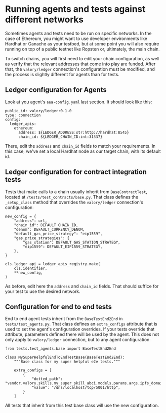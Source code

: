 # Running agents and tests against different networks

Sometimes agents and tests need to be run on specific networks. In the case of Ethereum,
you might want to use developer environments like Hardhat or Ganache as your testbed,
but at some point you will also require running on top of a public testnet like Ropsten or,
ultimately, the main chain.

To switch chains, you will first need to edit your chain configuration, as well as verify that
the relevant addresses that come into play are funded. After that, the `valory/ledger` connection's
configuration must be modified, and the process is slightly different for agents than for tests.

## Ledger configuration for Agents
Look at you agent's `aea-config.yaml` last section. It should look like this:
```
public_id: valory/ledger:0.1.0
type: connection
config:
  ledger_apis:
    ethereum:
      address: ${LEDGER_ADDRESS:str:http://hardhat:8545}
      chain_id: ${LEDGER_CHAIN_ID:int:31337}
```
There, edit the `address` and `chain_id` fields to match your requirements. In this case, we've set
a local Hardhat node as our target chain, with its default id.

## Ledger configuration for contract integration tests
Tests that make calls to a chain usually inherit from `BaseContractTest`, located at
`/tests/test_contracts/base.py`. That class defines the `_setup_class` method that overrides
the `valory/ledger` connection's configuration:
```
new_config = {
    "address": url,
    "chain_id": DEFAULT_CHAIN_ID,
    "denom": DEFAULT_CURRENCY_DENOM,
    "default_gas_price_strategy": "eip1559",
    "gas_price_strategies": {
        "gas_station": DEFAULT_GAS_STATION_STRATEGY,
        "eip1559": DEFAULT_EIP1559_STRATEGY,
    },
}

cls.ledger_api = ledger_apis_registry.make(
    cls.identifier,
    **new_config,
)
```

As before, edit here the `address` and `chain_id` fields. That should suffice for your
test to use the desired network.

## Configuration for end to end tests
End to end agent tests inherit from the `BaseTestEnd2End` in `tests/test_agents.py`. That
class defines an `extra_configs` attribute that is used to set the agent's configuration overrides.
If your tests override that attribute, parameters defined there will be used by the agent.
This does not only apply to `valory/ledger` connection, but to any agent configuration:
```
from tests.test_agents.base import BaseTestEnd2End

class MySuperHelpfulEndToEndTestBase(BaseTestEnd2End):
    """Base class for my super helpful e2e tests."""

    extra_configs = [
        {
            "dotted_path": "vendor.valory.skills.my_super_skill_abci.models.params.args.ipfs_domain_name",
            "value": "/dns/localhost/tcp/5001/http",
        }
    ]
```

All tests that inherit from this test base class will use the new configuration.
